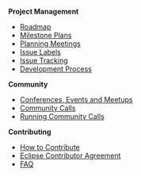 **Project Management**
* [Roadmap](https://github.com/eclipse/che/wiki/Roadmap)
* [Milestone Plans](https://github.com/eclipse/che/wiki/Milestone-Plans)
* [Planning Meetings](https://github.com/eclipse/che/wiki/Che-Dev-Meetings)
* [Issue Labels](https://github.com/eclipse/che/wiki/Labels)  
* [Issue Tracking](https://github.com/eclipse/che/wiki/Issue-Tracking)
* [Development Process](https://github.com/eclipse/che/wiki/Development-Process)

**Community**
* [Conferences, Events and Meetups](https://github.com/eclipse/che/wiki/Conferences,-Events-and-Meetups)
* [Community Calls](https://github.com/eclipse/che/wiki/Che-Dev-Meetings)
* [Running Community Calls](https://github.com/eclipse/che/wiki/Che-Dev-Meetings-hygiene)

**Contributing**
* [How to Contribute](https://github.com/eclipse/che/wiki/How-To-Contribute)
* [Eclipse Contributor Agreement](https://github.com/eclipse/che/wiki/Eclipse-Contributor-Agreement)
* [FAQ](https://github.com/eclipse/che/wiki/Technical-FAQ)
